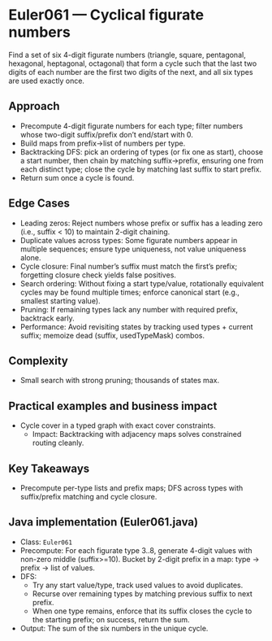 # Euler061 — Cyclical figurate numbers

Find a set of six 4-digit figurate numbers (triangle, square, pentagonal, hexagonal, heptagonal, octagonal) that form a cycle such that the last two digits of each number are the first two digits of the next, and all six types are used exactly once.

## Approach

- Precompute 4-digit figurate numbers for each type; filter numbers whose two-digit suffix/prefix don’t end/start with 0.
- Build maps from prefix→list of numbers per type.
- Backtracking DFS: pick an ordering of types (or fix one as start), choose a start number, then chain by matching suffix→prefix, ensuring one from each distinct type; close the cycle by matching last suffix to start prefix.
- Return sum once a cycle is found.

## Edge Cases
- Leading zeros: Reject numbers whose prefix or suffix has a leading zero (i.e., suffix < 10) to maintain 2-digit chaining.
- Duplicate values across types: Some figurate numbers appear in multiple sequences; ensure type uniqueness, not value uniqueness alone.
- Cycle closure: Final number’s suffix must match the first’s prefix; forgetting closure check yields false positives.
- Search ordering: Without fixing a start type/value, rotationally equivalent cycles may be found multiple times; enforce canonical start (e.g., smallest starting value).
- Pruning: If remaining types lack any number with required prefix, backtrack early.
- Performance: Avoid revisiting states by tracking used types + current suffix; memoize dead (suffix, usedTypeMask) combos.

## Complexity
- Small search with strong pruning; thousands of states max.

## Practical examples and business impact
- Cycle cover in a typed graph with exact cover constraints.
  - Impact: Backtracking with adjacency maps solves constrained routing cleanly.

## Key Takeaways
- Precompute per-type lists and prefix maps; DFS across types with suffix/prefix matching and cycle closure.


## Java implementation (Euler061.java)

- Class: `Euler061`
- Precompute: For each figurate type 3..8, generate 4-digit values with non-zero middle (suffix>=10). Bucket by 2-digit prefix in a map: type → prefix → list of values.
- DFS:
  - Try any start value/type, track used values to avoid duplicates.
  - Recurse over remaining types by matching previous suffix to next prefix.
  - When one type remains, enforce that its suffix closes the cycle to the starting prefix; on success, return the sum.
- Output: The sum of the six numbers in the unique cycle.
